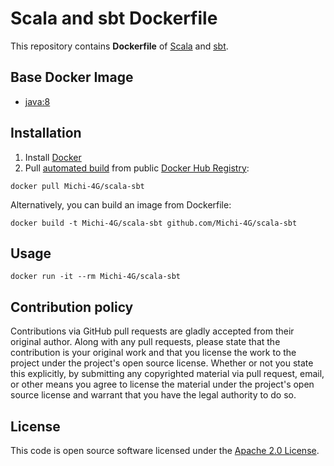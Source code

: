 # Scala and sbt Dockerfile

This repository contains **Dockerfile** of [Scala](http://www.scala-lang.org) and [sbt](http://www.scala-sbt.org).


## Base Docker Image ##

* [java:8](https://registry.hub.docker.com/_/java/)


## Installation ##

1. Install [Docker](https://www.docker.com)
2. Pull [automated build](https://registry.hub.docker.com/u/Michi-4G/scala-sbt/) from public [Docker Hub Registry](https://registry.hub.docker.com/):
```
docker pull Michi-4G/scala-sbt
```
Alternatively, you can build an image from Dockerfile:
```
docker build -t Michi-4G/scala-sbt github.com/Michi-4G/scala-sbt
```


## Usage ##

```
docker run -it --rm Michi-4G/scala-sbt
```


## Contribution policy ##

Contributions via GitHub pull requests are gladly accepted from their original author. Along with any pull requests, please state that the contribution is your original work and that you license the work to the project under the project's open source license. Whether or not you state this explicitly, by submitting any copyrighted material via pull request, email, or other means you agree to license the material under the project's open source license and warrant that you have the legal authority to do so.


## License ##

This code is open source software licensed under the [Apache 2.0 License]("http://www.apache.org/licenses/LICENSE-2.0.html").
